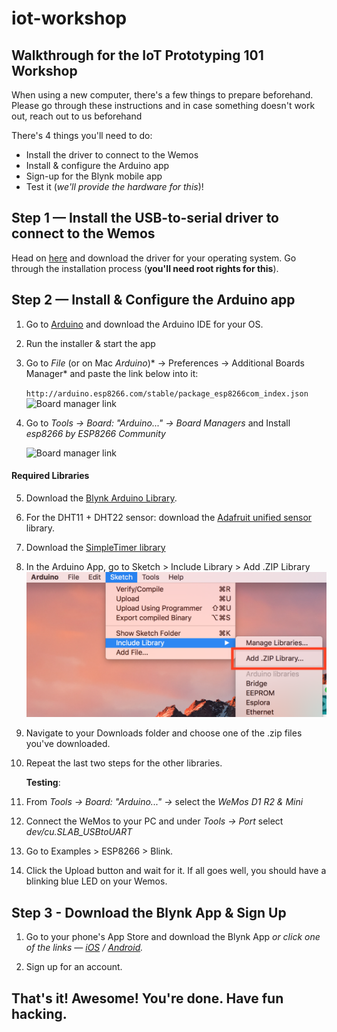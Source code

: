 # iot-workshop
## Walkthrough for the IoT Prototyping 101 Workshop

When using a new computer, there's a few things to prepare beforehand. Please go through these instructions and in case something doesn't work out, reach out to us beforehand

There's 4 things you'll need to do:
* Install the driver to connect to the Wemos
* Install & configure the Arduino app
* Sign-up for the Blynk mobile app
* Test it (*we'll provide the hardware for this*)!


## Step 1 — Install the USB-to-serial driver to connect to the Wemos

Head on [here](https://www.silabs.com/products/development-tools/software/usb-to-uart-bridge-vcp-drivers) and download the driver for your operating system. Go through the installation process (**you'll need root rights for this**).

## Step 2 — Install & Configure the Arduino app

1. Go to [Arduino](http://arduino.cc/en/Main/Software) and download the Arduino IDE for your OS.

2. Run the installer & start the app

3. Go to *File* (or on Mac *Arduino*)* -> Preferences -> Additional Boards Manager* and paste the link below into it:

    `http://arduino.esp8266.com/stable/package_esp8266com_index.json`
![Board manager link](https://cdn.sparkfun.com/assets/learn_tutorials/3/6/5/arduino-board-manager-link.png)
4. Go to *Tools -> Board: "Arduino..." -> Board Managers* and Install *esp8266 by ESP8266 Community*

    ![Board manager link](https://cdn.sparkfun.com/assets/learn_tutorials/3/6/5/arduino-board-install.png)
    
#### Required Libraries

    
5. Download the [Blynk Arduino Library](https://github.com/blynkkk/blynk-library/archive/master.zip).

5. For the  DHT11 + DHT22 sensor: download the [Adafruit unified sensor](https://github.com/adafruit/Adafruit_Sensor/archive/master.zip) library. 

6. Download the [SimpleTimer library](https://github.com/jfturcot/SimpleTimer/archive/master.zip)

6. In the Arduino App, go to Sketch > Include Library > Add .ZIP Library ![screenshot](img/ziplib.png)

7. Navigate to your Downloads folder and choose one of the .zip files you've downloaded.

8. Repeat the last two steps for the other libraries.

    **Testing**: 

5. From *Tools -> Board: "Arduino..." ->* select the *WeMos D1 R2 & Mini*

6. Connect the WeMos to your PC and under *Tools -> Port* select *dev/cu.SLAB_USBtoUART*

7. Go to Examples > ESP8266 > Blink.

8. Click the Upload button and wait for it. If all goes well, you should have a blinking blue LED on your Wemos.


## Step 3 - Download the Blynk App & Sign Up

1. Go to your phone's App Store and download the Blynk App _or click one of the links — [iOS](https://itunes.apple.com/us/app/blynk-control-arduino-raspberry/id808760481?ls=1&mt=8) / [Android](https://play.google.com/store/apps/details?id=cc.blynk)._

2. Sign up for an account.

## That's it! Awesome! You're done. Have fun hacking.

